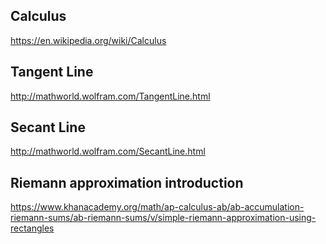 ## Calculus

https://en.wikipedia.org/wiki/Calculus

## Tangent Line

http://mathworld.wolfram.com/TangentLine.html

## Secant Line

http://mathworld.wolfram.com/SecantLine.html

## Riemann approximation introduction

https://www.khanacademy.org/math/ap-calculus-ab/ab-accumulation-riemann-sums/ab-riemann-sums/v/simple-riemann-approximation-using-rectangles


